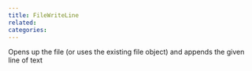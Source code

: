 ```yaml
---
title: FileWriteLine
related:
categories:
---
```


Opens up the file (or uses the existing file object) and appends the given line of text